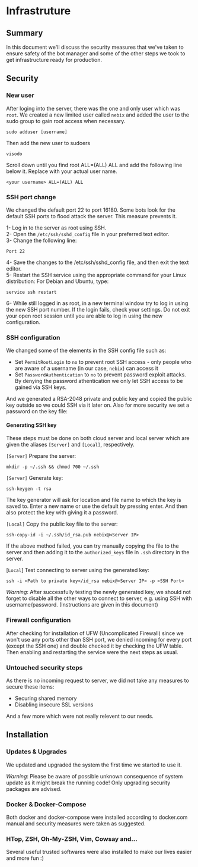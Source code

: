 # Infrastruture

## Summary 

In this document we'll discuss the security measures that we've taken to ensure safety of the bot manager and some of the other steps we took to get infrastructure ready for production.  


## Security
### New user

After loging into the server, there was the one and only user which was `root`. We created a new limited user called `nebix` and added the user to the sudo group to gain root access when necessary.
```
sudo adduser [username]
```
Then add the new user to sudoers 
```
visodo
```
Scroll down until you find root  ALL=(ALL)  ALL and add the following line below it. Replace <username> with your actual user name.
```
<your username> ALL=(ALL) ALL
```


### SSH port change

We changed the default port 22 to port 16180. Some bots look for the default SSH ports to flood attack the server. This measure prevents it.  

1- Log in to the server as root using SSH.  
2- Open the `/etc/ssh/sshd_config` file in your preferred text editor.    
3- Change the following line:

    Port 22

4- Save the changes to the /etc/ssh/sshd_config file, and then exit the text editor.  
5- Restart the SSH service using the appropriate command for your Linux distribution:
For Debian and Ubuntu, type:  

    service ssh restart

6- While still logged in as root, in a new terminal window try to log in using the new SSH port number. If the login fails, check your settings. Do not exit your open root session until you are able to log in using the new configuration.  

### SSH configuration

We changed some of the elements in the SSH config file such as:
- Set `PermitRootLogin` to `no` to prevent root SSH access - only people who are aware of a username (in our case, `nebix`) can access it
- Set `PasswordAuthentication` to `no` to prevent password exploit attacks. By denying the password athentication we only let SSH access to be gained via SSH keys.

And we generated a RSA-2048 private and public key and copied the public key outside so we could SSH via it later on. Also for more security we set a password on the key file:

#### Generating SSH key

These steps must be done on both cloud server and local server which are given the aliases `[Server]` and `[Local]`, respectively.

`[Server]` Prepare the server:

    mkdir -p ~/.ssh && chmod 700 ~/.ssh

`[Server]` Generate key:

    ssh-keygen -t rsa

The key generator will ask for location and file name to which the key is saved to. Enter a new name or use the default by pressing enter. And then also protect the key with giving it a password.

`[Local]` Copy the public key file to the server:

    ssh-copy-id -i ~/.ssh/id_rsa.pub nebix@<Server IP>

If the above method failed, you can try manually copying the file to the server and then adding it to the `authorized_keys` file in `.ssh` directory in the server.

[`Local`] Test connecting to server using the generated key:

    ssh -i <Path to private key>/id_rsa nebix@<Server IP> -p <SSH Port>

*Warning*: After successfully testing the newly generated key, we should not forget to disable all the other ways to connect to server, e.g. using SSH with username/password. (Instructions are given in this document)

### Firewall configuration

After checking for installation of UFW (Uncomplicated Firewall) since we won't use any ports other than SSH port, we denied incoming for every port (except the SSH one) and double checked it by checking the UFW table. Then enabling and restarting the service were the next steps as usual.

### Untouched security steps

As there is no incoming request to server, we did not take any measures to secure these items:

- Securing shared memory
- Disabling insecure SSL versions

And a few more which were not really relevent to our needs.


## Installation

### Updates & Upgrades

We updated and upgraded the system the first time we started to use it. 

*Warning*: Please be aware of possible unknown consequence of system update as it might break the running code! Only upgrading security packages are advised.

### Docker & Docker-Compose

Both docker and docker-compose were installed according to docker.com manual and security measures were taken as suggested.

### HTop, ZSH, Oh-My-ZSH, Vim, Cowsay and...

Several useful trusted softwares were also installed to make our lives easier and more fun :)